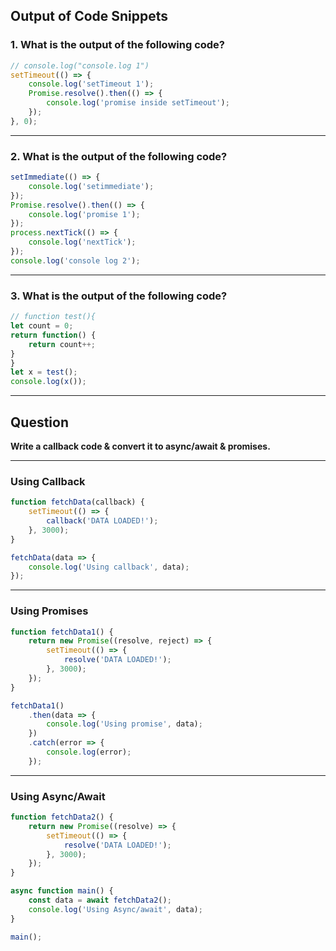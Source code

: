 ## Output of Code Snippets

### 1. What is the output of the following code?

```js
// console.log("console.log 1")
setTimeout(() => {
    console.log('setTimeout 1');
    Promise.resolve().then(() => {
        console.log('promise inside setTimeout');
    });
}, 0);
```

---

### 2. What is the output of the following code?

```js
setImmediate(() => {
    console.log('setimmediate');
});
Promise.resolve().then(() => {
    console.log('promise 1');
});
process.nextTick(() => {
    console.log('nextTick');
});
console.log('console log 2');
```

---

### 3. What is the output of the following code?

```js
// function test(){
let count = 0;
return function() {
    return count++;
}
}
let x = test();
console.log(x());
```

---

## Question

**Write a callback code & convert it to async/await & promises.**

---

### Using Callback

```js
function fetchData(callback) {
    setTimeout(() => {
        callback('DATA LOADED!');
    }, 3000);
}

fetchData(data => {
    console.log('Using callback', data);
});
```

---

### Using Promises

```js
function fetchData1() {
    return new Promise((resolve, reject) => {
        setTimeout(() => {
            resolve('DATA LOADED!');
        }, 3000);
    });
}

fetchData1()
    .then(data => {
        console.log('Using promise', data);
    })
    .catch(error => {
        console.log(error);
    });
```

---

### Using Async/Await

```js
function fetchData2() {
    return new Promise((resolve) => {
        setTimeout(() => {
            resolve('DATA LOADED!');
        }, 3000);
    });
}

async function main() {
    const data = await fetchData2();
    console.log('Using Async/await', data);
}

main();
```
